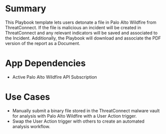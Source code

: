 # Summary
This Playbook template lets users detonate a file in Palo Alto Wildfire from ThreatConnect. If the file is malicious an incident will be created in ThreatConnect and any relevant indicators will be saved and associated to the Incident. Additionally, the Playbook will download and associate the PDF version of the report as a Document.

# App Dependencies

* Active Palo Alto Wildfire API Subscription

# Use Cases
* Manually submit a binary file stored in the ThreatConnect malware vault for analysis with Palo Alto Wildfire with a User Action trigger.
* Swap the User Action trigger with others to create an automated analysis workflow.
